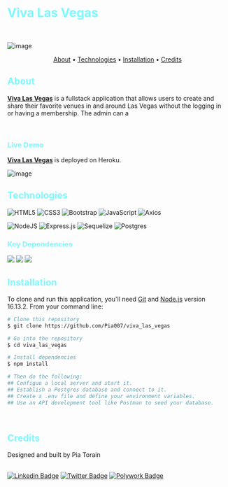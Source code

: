 <h1 style="color: #7DF9FF"> Viva Las Vegas </h1>

<br/>

![image](https://user-images.githubusercontent.com/66088725/190294866-e13da57c-6b2c-4464-b602-2f401894fa04.png)


<p align="center">
  <a href="#about">About</a> •
  <a href="#technologies">Technologies</a> •
  <a href="#installation">Installation</a> •
  <a href="#credits">Credits</a> 
</p>

<h2 style="color: #7DF9FF"> About </h2>

[**Viva Las Vegas**](https://viva-las-vegas.herokuapp.com) is a fullstack application that allows users to create and share their favorite venues in and around Las Vegas without the logging in or having a membership. The admin can a

<br />

<h3 style="color: #7DF9FF"> Live Demo </h3>

[**Viva Las Vegas**](https://viva-las-vegas.herokuapp.com) is deployed on Heroku.
<br />

![image](https://user-images.githubusercontent.com/66088725/190295064-a45391dc-2d17-4302-b56c-c2857e5d26d1.png) 

<h2 style="color: #7DF9FF">Technologies </h2>



![HTML5](https://img.shields.io/badge/html5-%23E34F26.svg?style=for-the-badge&logo=html5&logoColor=white) ![CSS3](https://img.shields.io/badge/css3-%231572B6.svg?style=for-the-badge&logo=css3&logoColor=white) ![Bootstrap](https://img.shields.io/badge/bootstrap-%23563D7C.svg?style=for-the-badge&logo=bootstrap&logoColor=white) ![JavaScript](https://img.shields.io/badge/javascript-%23323330.svg?style=for-the-badge&logo=javascript&logoColor=%23F7DF1E) ![Axios](https://img.shields.io/badge/axios-%23734F96.svg?style=for-the-badge&logo=axios&logoColor=%671DDF) 

![NodeJS](https://img.shields.io/badge/node.js-6DA55F?style=for-the-badge&logo=node.js&logoColor=white) ![Express.js](https://img.shields.io/badge/express.js-%23404d59.svg?style=for-the-badge&logo=express&logoColor=%2361DAFB) ![Sequelize](https://img.shields.io/badge/Sequelize-52B0E7?style=for-the-badge&logo=Sequelize&logoColor=white)
![Postgres](https://img.shields.io/badge/postgres-%23316192.svg?style=for-the-badge&logo=postgresql&logoColor=white)


<h3 style="color: #7DF9FF">Key Dependencies</h3>

<img src="https://img.shields.io/badge/-dotenv-285d95?style=plastic" />
<img src="https://img.shields.io/badge/-bcryptjs-285d95?style=plastic" />
<img src="https://img.shields.io/badge/-cors-285d95?style=plastic" />

<br />

<h2 style="color: #7DF9FF"> Installation</h2>

To clone and run this application, you'll need [Git](https://git-scm.com) and [Node.js](https://nodejs.org/en/download/) version 16.13.2. From your command line:

```bash
# Clone this repository
$ git clone https://github.com/Pia007/viva_las_vegas

# Go into the repository
$ cd viva_las_vegas

# Install dependencies
$ npm install 

# Then do the following:
## Configue a local server and start it.
## Establish a Postgres database and connect to it.
## Create a .env file and define your environment variables.
## Use an API development tool like Postman to seed your database.

```
<br />

<h2 style="color: #7DF9FF">Credits</h2>
Designed and built by Pia Torain 
<br />
<br />

[![Linkedin Badge](https://img.shields.io/badge/-Pia_Torain-0e76a8?style=plastic&labelColor=black&logo=linkedin&logoColor=0e76a8)](https://www.linkedin.com/in/pia-torain-dev/) [![Twitter Badge](https://img.shields.io/badge/-@FeenixRizn-1ca0f1?style=plastic&labelColor=black&logo=twitter&logoColor=1ca0f1&link=https://twitter.com/FeenixRizn)](https://twitter.com/FeenixRizn) [![Polywork Badge](https://img.shields.io/badge/-@FeenixRizn-e74c3c?style=plastic&labelColor=black&logo=polywork&logoColor=e74c3c)](https://www.polywork.com/feenixrizn)